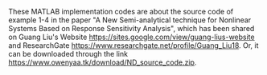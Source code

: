 These MATLAB implementation codes are about the source code of example 1-4 in the paper "A New Semi-analytical technique for Nonlinear Systems Based on Response Sensitivity Analysis", which has been shared on Guang Liu's Website https://sites.google.com/view/guang-lius-website and ResearchGate https://www.researchgate.net/profile/Guang_Liu18. Or, it can be downloaded through the link https://www.owenyaa.tk/download/ND_source_code.zip.
